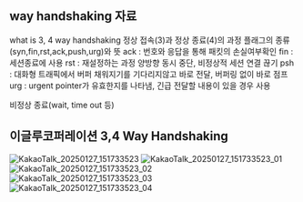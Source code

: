 ## way handshaking 자료
what is 3, 4 way handshaking
정상 접속(3)과 정상 종료(4)의 과정
플래그의 종류(syn,fin,rst,ack,push,urg)와 뜻
ack : 번호와 응답을 통해 패킷의 손실여부확인
fin : 세션종료에 사용
rst : 재설정하는 과정 양방향 동시 중단, 비정상적 세션 연결 끊기
psh : 대화형 트래픽에서 버퍼 채워지기를 기다리지않고 바로 전달, 버퍼링 없이 바로 점프
urg : urgent pointer가 유효한지를 나타냄, 긴급 전달할 내용이 있을 경우 사용

비정상 종료(wait, time out 등)

## 이글루코퍼레이션 3,4 Way Handshaking
![KakaoTalk_20250127_151733523](https://github.com/user-attachments/assets/ed2afef4-203a-4c91-9cad-1caa32919ecd)
![KakaoTalk_20250127_151733523_01](https://github.com/user-attachments/assets/35b4fd0a-a9ae-453a-b2e1-e8ec1e466a56)
![KakaoTalk_20250127_151733523_02](https://github.com/user-attachments/assets/e4406081-5296-4652-b322-4e7a8d63114a)
![KakaoTalk_20250127_151733523_03](https://github.com/user-attachments/assets/e939c4b2-bc2c-436f-b259-11f9928ad064)
![KakaoTalk_20250127_151733523_04](https://github.com/user-attachments/assets/66fc5457-a663-49b8-b868-067c7858d8cd)
